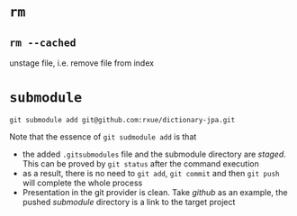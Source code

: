 # `rm`
## `rm --cached`
unstage file, i.e. remove file from index

# `submodule`
`git submodule add git@github.com:rxue/dictionary-jpa.git`

Note that the essence of `git sudmodule add` is that 
* the added `.gitsubmodules` file and the submodule directory are *staged*. This can be proved by `git status` after the command execution
* as a result, there is no need to `git add`, `git commit` and then `git push` will complete the whole process
* Presentation in the git provider is clean. Take *github* as an example, the pushed *submodule* directory is a link to the target project

